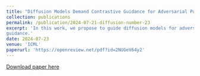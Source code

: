 ```yaml
---
title: "Diffusion Models Demand Contrastive Guidance for Adversarial Purification to Advance."
collection: publications
permalink: /publication/2024-07-21-diffusion-number-23
excerpt: 'In this work, we propose to guide diffusion models for adversarial purification using contrastive
guidance.'
date: 2024-07-23
venue: 'ICML'
paperurl: 'https://openreview.net/pdf?id=2NUGeV64y2'
---
```


[Download paper here](https://openreview.net/pdf?id=2NUGeV64y2)
